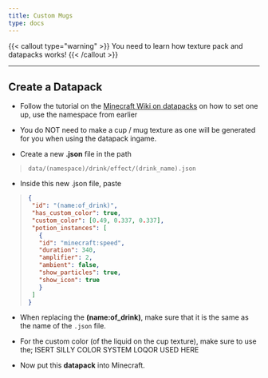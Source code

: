 ```yaml
---
title: Custom Mugs
type: docs
---
```


{{< callout type="warning" >}}
  You need to learn how texture pack and datapacks works!
{{< /callout >}}

---

## Create a Datapack
- Follow the tutorial on the [Minecraft Wiki on datapacks](https://minecraft.wiki/w/Data_pack) on how to set one up, use the namespace from earlier

- You do NOT need to make a cup / mug texture as one will be generated for you when using the datapack ingame.

- Create a new **.json** file in the path

> `data/(namespace)/drink/effect/(drink_name).json`

- Inside this new .json file, paste

> ```json
>{
>  "id": "(name:of_drink)",
>  "has_custom_color": true,
>  "custom_color": [0.49, 0.337, 0.337],
>  "potion_instances": [
>    {
>    "id": "minecraft:speed",
>    "duration": 340,
>    "amplifier": 2,
>    "ambient": false,
>    "show_particles": true,
>    "show_icon": true
>    }
>  ]
>}
> ```

- When replacing the **(name:of_drink)**, make sure that it is the same as the name of the `.json` file.

- For the custom color (of the liquid on the cup texture), make sure to use the; ISERT SILLY COLOR SYSTEM LOQOR USED HERE

- Now put this **datapack** into Minecraft.
